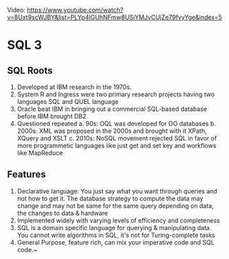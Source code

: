 Video: https://www.youtube.com/watch?v=8Uxt9scWJBY&list=PLYp4IGUhNFmw8USiYMJvCUjZe79fvyYge&index=5
# SQL 3


## SQL Roots

1. Developed at IBM research in the 1970s.
2. System R and Ingress were two primary research projects having two languages SQL and QUEL language
3. Oracle beat IBM in bringing out a commercial SQL-based database before IBM brought DB2
4. Questioned repeated
    a. 90s: OQL was developed for OO databases
    b. 2000s: XML was proposed in the 2000s and brought with it XPath, XQuery and XSLT
    c. 2010s: NoSQL movement rejected SQL in favor of more programmetic languages like just get and set key and workflows like MapReduce

## Features
1. Declarative language: You just say what you want through queries and not how to get it. The database strategy to compute the data may change and may not be same for the same query depending on data, the changes to data & hardware
2. Implemented widely with varying levels of efficiency and completeness
3. SQL is a domain specific language for querying & manipulating data. You cannot write algorithms in SQL, it's not for Turing-complete tasks
4. General Purpose, feature rich, can mix your imperative code and SQL code.~